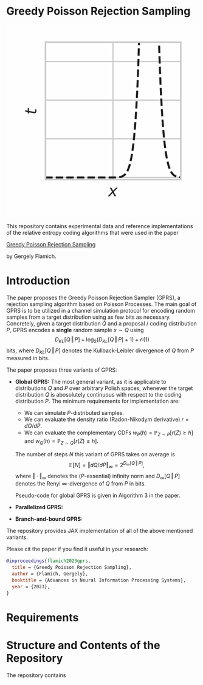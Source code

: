 # Greedy Poisson Rejection Sampling

![Gaussian-Gaussian GPRS](./img/gprs.gif)

This repository contains experimental data and reference implementations of the relative entropy coding algorithms that were used in the paper

[Greedy Poisson Rejection Sampling](https://arxiv.org/abs/2305.15313)

by Gergely Flamich.

# Introduction

The paper proposes the Greedy Poisson Rejection Sampler (GPRS), a rejection sampling algorithm based on Poisson Processes.
The main goal of GPRS is to be utilized in a channel simulation protocol for encoding random samples from a target distribution using as few bits as necessary. 
Concretely, given a target distribution $Q$ and a proposal / coding distribution $P$, GPRS encodes a **single** random sample $x \sim Q$ using 
$$
  D_{KL}[Q\,\Vert\,P] + \log_2 (D_{KL}[Q\,\Vert\,P] + 1) + \mathcal{O}(1) 
$$
bits, where $D_{KL}[Q\,\Vert\,P]$ denotes the Kullback-Leibler divergence of $Q$ from $P$ measured in bits.

The paper proposes three variants of GPRS:
 - **Global GPRS:** The most general variant, as it is applicable to distributions $Q$ and $P$ over arbitrary Polish spaces, whenever the target distribution $Q$ is abosolutely continuous with respect to the coding distribution $P$.
 The minimum requirements for implementation are:
   - We can simulate $P$-distributed samples.
   - We can evaluate the density ratio (Radon-Nikodym derivative) $r = dQ/dP$.
   - We can evaluate the complementary CDFs $w_P(h) = \mathbb{P}_{Z \sim P}[r(Z) \geq h]$ and $w_Q(h) = \mathbb{P}_{Z \sim Q}[r(Z) \geq h]$.
   
   The number of steps $N$ this variant of GPRS takes on average is
   $$
   \mathbb{E}[N] = \Vert dQ/dP \Vert_\infty = 2^{D_\infty[Q \, \Vert \, P]},
   $$ 
   where $\Vert \cdot \Vert_\infty$ denotes the ($P$-essential) infinity norm and $D_\infty[Q \, \Vert \, P]$ denotes the Renyi $\infty$-divergence of $Q$ from $P$ in bits. 

   Pseudo-code for global GPRS is given in Algorithm 3 in the paper.
 - **Parallelized GPRS:**
 - **Branch-and-bound GPRS:**

The repository provides JAX implementation of all of the above mentioned variants.

Please cit the paper if you find it useful in your research:

```bibtex
@inproceedings{flamich2023gprs,
  title = {Greedy Poisson Rejection Sampling},
  author = {Flamich, Gergely},
  booktitle = {Advances in Neural Information Processing Systems},
  year = {2023},
}
```

# Requirements

# Structure and Contents of the Repository

The repository contains 
